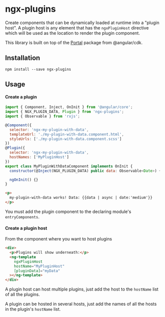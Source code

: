 # ngx-plugins

Create components that can be dynamically loaded at runtime into a "plugin host". A plugin host is any element that has the ```ngxPluginHost``` directive which will be used as the location to render the plugin component.

This library is built on top of the [Portal](https://material.angular.io/cdk/portal/overview) package from @angular/cdk.

## Installation
```
npm install --save ngx-plugins
```

## Usage

#### Create a plugin
```javascript
import { Component, Inject, OnInit } from '@angular/core';
import { NGX_PLUGIN_DATA, Plugin } from 'ngx-plugins';
import { Observable } from 'rxjs';

@Component({
  selector: 'ngx-my-plugin-with-data',
  templateUrl: './my-plugin-with-data.component.html',
  styleUrls: ['./my-plugin-with-data.component.scss']
})
@Plugin({
  selector: 'ngx-my-plugin-with-data',
  hostNames: ['MyPluginHost']
})
export class MyPluginWithDataComponent implements OnInit {
  constructor(@Inject(NGX_PLUGIN_DATA) public data: Observable<Date>) {}

  ngOnInit() {}
}
```

```html
<p>
  my-plugin-with-data works! Data: {{data | async | date:'medium'}}
</p>
```

You must add the plugin component to the declaring module's ```entryComponents```.

#### Create a plugin host
From the component where you want to host plugins
```html
<div>
  <p>Plugins will show underneath:</p>
  <ng-template
    ngxPluginHost
    hostName="MyPluginHost"
    [pluginData]="myData"
  ></ng-template>
</div>

```

A plugin host can host multiple plugins, just add the host to the ```hostName``` list of all the plugins.

A plugin can be hosted in several hosts, just add the names of all the hosts in the plugin's ```hostName``` list.